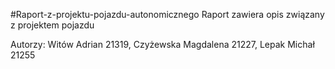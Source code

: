 #Raport-z-projektu-pojazdu-autonomicznego
Raport zawiera opis związany z projektem pojazdu

Autorzy: Witów Adrian 21319, Czyżewska Magdalena 21227, Lepak Michał 21255
